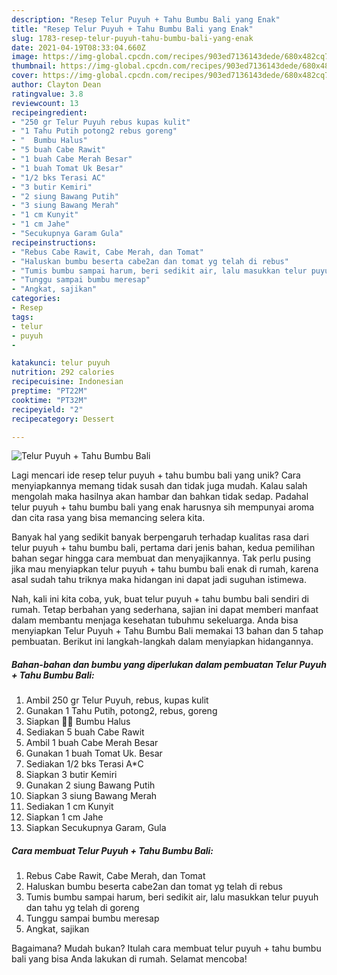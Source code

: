 ```yaml
---
description: "Resep Telur Puyuh + Tahu Bumbu Bali yang Enak"
title: "Resep Telur Puyuh + Tahu Bumbu Bali yang Enak"
slug: 1783-resep-telur-puyuh-tahu-bumbu-bali-yang-enak
date: 2021-04-19T08:33:04.660Z
image: https://img-global.cpcdn.com/recipes/903ed7136143dede/680x482cq70/telur-puyuh-tahu-bumbu-bali-foto-resep-utama.jpg
thumbnail: https://img-global.cpcdn.com/recipes/903ed7136143dede/680x482cq70/telur-puyuh-tahu-bumbu-bali-foto-resep-utama.jpg
cover: https://img-global.cpcdn.com/recipes/903ed7136143dede/680x482cq70/telur-puyuh-tahu-bumbu-bali-foto-resep-utama.jpg
author: Clayton Dean
ratingvalue: 3.8
reviewcount: 13
recipeingredient:
- "250 gr Telur Puyuh rebus kupas kulit"
- "1 Tahu Putih potong2 rebus goreng"
- "  Bumbu Halus"
- "5 buah Cabe Rawit"
- "1 buah Cabe Merah Besar"
- "1 buah Tomat Uk Besar"
- "1/2 bks Terasi AC"
- "3 butir Kemiri"
- "2 siung Bawang Putih"
- "3 siung Bawang Merah"
- "1 cm Kunyit"
- "1 cm Jahe"
- "Secukupnya Garam Gula"
recipeinstructions:
- "Rebus Cabe Rawit, Cabe Merah, dan Tomat"
- "Haluskan bumbu beserta cabe2an dan tomat yg telah di rebus"
- "Tumis bumbu sampai harum, beri sedikit air, lalu masukkan telur puyuh dan tahu yg telah di goreng"
- "Tunggu sampai bumbu meresap"
- "Angkat, sajikan"
categories:
- Resep
tags:
- telur
- puyuh
- 

katakunci: telur puyuh  
nutrition: 292 calories
recipecuisine: Indonesian
preptime: "PT22M"
cooktime: "PT32M"
recipeyield: "2"
recipecategory: Dessert

---
```



![Telur Puyuh + Tahu Bumbu Bali](https://img-global.cpcdn.com/recipes/903ed7136143dede/680x482cq70/telur-puyuh-tahu-bumbu-bali-foto-resep-utama.jpg)

Lagi mencari ide resep telur puyuh + tahu bumbu bali yang unik? Cara menyiapkannya memang tidak susah dan tidak juga mudah. Kalau salah mengolah maka hasilnya akan hambar dan bahkan tidak sedap. Padahal telur puyuh + tahu bumbu bali yang enak harusnya sih mempunyai aroma dan cita rasa yang bisa memancing selera kita.



Banyak hal yang sedikit banyak berpengaruh terhadap kualitas rasa dari telur puyuh + tahu bumbu bali, pertama dari jenis bahan, kedua pemilihan bahan segar hingga cara membuat dan menyajikannya. Tak perlu pusing jika mau menyiapkan telur puyuh + tahu bumbu bali enak di rumah, karena asal sudah tahu triknya maka hidangan ini dapat jadi suguhan istimewa.


Nah, kali ini kita coba, yuk, buat telur puyuh + tahu bumbu bali sendiri di rumah. Tetap berbahan yang sederhana, sajian ini dapat memberi manfaat dalam membantu menjaga kesehatan tubuhmu sekeluarga. Anda bisa menyiapkan Telur Puyuh + Tahu Bumbu Bali memakai 13 bahan dan 5 tahap pembuatan. Berikut ini langkah-langkah dalam menyiapkan hidangannya.

<!--inarticleads1-->

##### Bahan-bahan dan bumbu yang diperlukan dalam pembuatan Telur Puyuh + Tahu Bumbu Bali:

1. Ambil 250 gr Telur Puyuh, rebus, kupas kulit
1. Gunakan 1 Tahu Putih, potong2, rebus, goreng
1. Siapkan  💞💞 Bumbu Halus
1. Sediakan 5 buah Cabe Rawit
1. Ambil 1 buah Cabe Merah Besar
1. Gunakan 1 buah Tomat Uk. Besar
1. Sediakan 1/2 bks Terasi A*C
1. Siapkan 3 butir Kemiri
1. Gunakan 2 siung Bawang Putih
1. Siapkan 3 siung Bawang Merah
1. Sediakan 1 cm Kunyit
1. Siapkan 1 cm Jahe
1. Siapkan Secukupnya Garam, Gula




<!--inarticleads2-->

##### Cara membuat Telur Puyuh + Tahu Bumbu Bali:

1. Rebus Cabe Rawit, Cabe Merah, dan Tomat
1. Haluskan bumbu beserta cabe2an dan tomat yg telah di rebus
1. Tumis bumbu sampai harum, beri sedikit air, lalu masukkan telur puyuh dan tahu yg telah di goreng
1. Tunggu sampai bumbu meresap
1. Angkat, sajikan




Bagaimana? Mudah bukan? Itulah cara membuat telur puyuh + tahu bumbu bali yang bisa Anda lakukan di rumah. Selamat mencoba!
